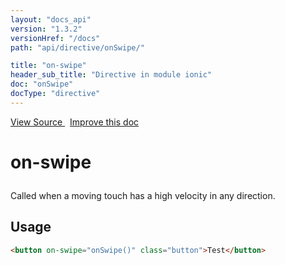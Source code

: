 ```yaml
---
layout: "docs_api"
version: "1.3.2"
versionHref: "/docs"
path: "api/directive/onSwipe/"

title: "on-swipe"
header_sub_title: "Directive in module ionic"
doc: "onSwipe"
docType: "directive"
---
```


<div class="improve-docs">
<a href='http://github.com/driftyco/ionic/tree/1.x/js/angular/directive/gesture.js#L201'>
View Source
</a>
&nbsp;
<a href='http://github.com/driftyco/ionic/edit/1.x/js/angular/directive/gesture.js#L201'>
Improve this doc
</a>
</div>




<h1 class="api-title">

on-swipe



</h1>





Called when a moving touch has a high velocity in any direction.









<h2 id="usage">Usage</h2>

```html
<button on-swipe="onSwipe()" class="button">Test</button>
```









